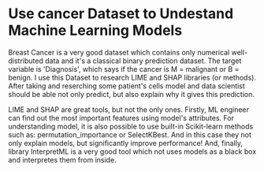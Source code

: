 # Use cancer Dataset to Undestand Machine Learning Models

Breast Cancer is a very good dataset which contains only numerical well-distributed data and it's a classical binary prediction dataset. The target variable is 'Diagnosis',  which says if the cancer is M = malignant or B = benign. 
I use this Dataset to research LIME and SHAP libraries (or methods).
After taking and reserching some patient's cells model and data scientist should be able not only predict, but also explain why it gives this prediction. 

LIME and SHAP are great tools, but not the only ones. Firstly, ML engineer can find out the most important features using model's attributes. For understanding model, it is also possible to use built-in Scikit-learn methods such as: permutation_importance or SelectKBest. And in this case they not only explain models, but significantly improve performance! And, finally, library InterpretML is a very good tool which not uses models as a black box and interpretes them from inside.
